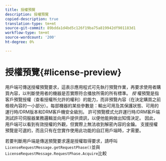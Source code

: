 ```yaml
---
title: 授權預覽
description: 授權預覽
copied-description: true
translation-type: tm+mt
source-git-commit: 89bdda1d4bd5c126f19ba75a819942df901183d1
workflow-type: tm+mt
source-wordcount: '200'
ht-degree: 0%

---
```



# 授權預覽{#license-preview}

用戶端可傳送授權預覽要求，這表示應用程式可先執行預覽作業，再要求使用者購買內容，以判斷使用者的機器是否實際符合播放所需的所有標準。 *授* 權預覽是指客戶預覽授權（查看授權所允許的權利）的能力，而非預覽內容（在決定購買之前檢視內容的一小部分）。每部機器的某些參數是：輸出可用及其保護狀態、可用的運行時/DRM版本和DRM客戶機安全級別。 許可預覽模式允許運行時/DRM客戶端測試許可伺服器業務邏輯並向用戶提供資訊，以便他能夠做出知情決定。 因此，用戶端可以看到有效授權的外觀，但實際上無法收到解密內容的金鑰。 支援授權預覽是可選的，而且只有在您實作使用此功能的自訂用戶端時，才需要。

若要判斷用戶端是傳送預覽要求還是授權取得要求，請呼叫`LicenseRequestMessage.getRequestPhase()`並與`LicenseRequestMessage.RequestPhase.Acquire`比較
